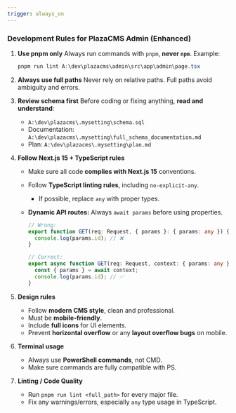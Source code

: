 ```yaml
---
trigger: always_on
---
```


### Development Rules for PlazaCMS Admin (Enhanced)

1. **Use pnpm only**
   Always run commands with `pnpm`, **never `npm`**.
   Example:

   ```powershell
   pnpm run lint A:\dev\plazacms\admin\src\app\admin\page.tsx
   ```

2. **Always use full paths**
   Never rely on relative paths. Full paths avoid ambiguity and errors.

3. **Review schema first**
   Before coding or fixing anything, **read and understand**:

   * `A:\dev\plazacms\.mysetting\schema.sql`
   * Documentation: `A:\dev\plazacms\.mysetting\full_schema_documentation.md`
   * Plan: `A:\dev\plazacms\.mysetting\plan.md`


4. **Follow Next.js 15 + TypeScript rules**

   * Make sure all code **complies with Next.js 15** conventions.
   * Follow **TypeScript linting rules**, including `no-explicit-any`.

     * If possible, replace `any` with proper types.
   * **Dynamic API routes:** Always `await params` before using properties.

     ```ts
     // Wrong:
     export function GET(req: Request, { params }: { params: any }) {
       console.log(params.id); // ❌
     }

     // Correct:
     export async function GET(req: Request, context: { params: any }) {
       const { params } = await context;
       console.log(params.id); // ✅
     }
     ```

5. **Design rules**

   * Follow **modern CMS style**, clean and professional.
   * Must be **mobile-friendly**.
   * Include **full icons** for UI elements.
   * Prevent **horizontal overflow** or any **layout overflow bugs** on mobile.

6. **Terminal usage**

   * Always use **PowerShell commands**, not CMD.
   * Make sure commands are fully compatible with PS.

7. **Linting / Code Quality**

   * Run `pnpm run lint <full_path>` for every major file.
   * Fix any warnings/errors, especially `any` type usage in TypeScript.


